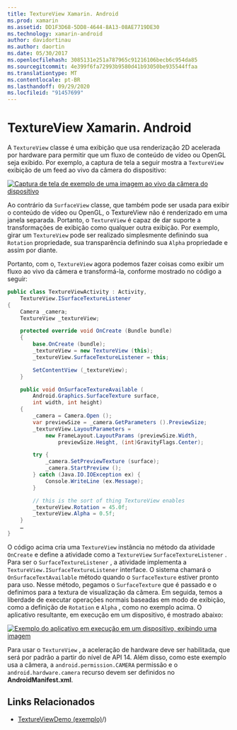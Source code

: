 ```yaml
---
title: TextureView Xamarin. Android
ms.prod: xamarin
ms.assetid: DD1F3D68-5DD8-4644-8A13-08AE7719DE30
ms.technology: xamarin-android
author: davidortinau
ms.author: daortin
ms.date: 05/30/2017
ms.openlocfilehash: 3085131e251a787965c91216106becb6c954da85
ms.sourcegitcommit: 4e399f6fa72993b9580d41b93050be935544ffaa
ms.translationtype: MT
ms.contentlocale: pt-BR
ms.lasthandoff: 09/29/2020
ms.locfileid: "91457699"
---
```

# <a name="xamarinandroid-textureview"></a>TextureView Xamarin. Android

A `TextureView` classe é uma exibição que usa renderização 2D acelerada por hardware para permitir que um fluxo de conteúdo de vídeo ou OpenGL seja exibido. Por exemplo, a captura de tela a seguir mostra a `TextureView` exibição de um feed ao vivo da câmera do dispositivo:

[![Captura de tela de exemplo de uma imagem ao vivo da câmera do dispositivo](texture-view-images/22-textureviewcamera.png)](texture-view-images/22-textureviewcamera.png#lightbox)

Ao contrário da `SurfaceView` classe, que também pode ser usada para exibir o conteúdo de vídeo ou OpenGL, o TextureView não é renderizado em uma janela separada.
Portanto, o `TextureView` é capaz de dar suporte a transformações de exibição como qualquer outra exibição. Por exemplo, girar um `TextureView` pode ser realizado simplesmente definindo sua `Rotation` propriedade, sua transparência definindo sua `Alpha` propriedade e assim por diante.

Portanto, com o, `TextureView` agora podemos fazer coisas como exibir um fluxo ao vivo da câmera e transformá-la, conforme mostrado no código a seguir:

```csharp
public class TextureViewActivity : Activity,
    TextureView.ISurfaceTextureListener
{
    Camera _camera;
    TextureView _textureView;

    protected override void OnCreate (Bundle bundle)
    {
        base.OnCreate (bundle);
        _textureView = new TextureView (this);
        _textureView.SurfaceTextureListener = this;

        SetContentView (_textureView);
    }

    public void OnSurfaceTextureAvailable (
        Android.Graphics.SurfaceTexture surface,
        int width, int height)
    {
        _camera = Camera.Open ();
        var previewSize = _camera.GetParameters ().PreviewSize;
        _textureView.LayoutParameters =
            new FrameLayout.LayoutParams (previewSize.Width,
                previewSize.Height, (int)GravityFlags.Center);

        try {
            _camera.SetPreviewTexture (surface);
            _camera.StartPreview ();
        } catch (Java.IO.IOException ex) {
            Console.WriteLine (ex.Message);
        }

        // this is the sort of thing TextureView enables
        _textureView.Rotation = 45.0f;
        _textureView.Alpha = 0.5f;
    }
    …
}
```

O código acima cria uma `TextureView` instância no método da atividade `OnCreate` e define a atividade como a `TextureView` `SurfaceTextureListener` . Para ser o `SurfaceTextureListener` , a atividade implementa a `TextureView.ISurfaceTextureListener` interface. O sistema chamará o `OnSurfaceTextAvailable` método quando o `SurfaceTexture` estiver pronto para uso. Nesse método, pegamos o `SurfaceTexture` que é passado e o definimos para a textura de visualização da câmera. Em seguida, temos a liberdade de executar operações normais baseadas em modo de exibição, como a definição de `Rotation` e `Alpha` , como no exemplo acima. O aplicativo resultante, em execução em um dispositivo, é mostrado abaixo:

[![Exemplo do aplicativo em execução em um dispositivo, exibindo uma imagem](texture-view-images/17-textureviewdemo.png)](texture-view-images/17-textureviewdemo.png#lightbox)

Para usar o `TextureView` , a aceleração de hardware deve ser habilitada, que será por padrão a partir do nível de API 14. Além disso, como este exemplo usa a câmera, a `android.permission.CAMERA` permissão e o `android.hardware.camera` recurso devem ser definidos no **AndroidManifest.xml**.

## <a name="related-links"></a>Links Relacionados

- [TextureViewDemo (exemplo)](/samples/xamarin/monodroid-samples/textureviewdemo)/)